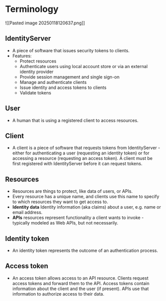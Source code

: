 # Terminology
![[Pasted image 20250118120637.png]]
## IdentityServer
- A piece of software that issues security tokens to clients.
- Features:
	- Protect resources
	- Authenticate users using local account store or via an external identity provider
	- Provide session management and single sign-on
	- Manage and authenticate clients
	- Issue identity and access tokens to clients
	- Validate tokens
## User
- A human that is using a registered client to access resources.
## Client
- A client is a piece of software that requests tokens from IdentityServer - either for authenticating a user (requesting an identity token) or for accessing a resource (requesting an access token). A client must be first registered with IdentityServer before it can request tokens.
## Resources
- Resources are things to protect, like data of users, or APIs.
- Every resource has a unique name, and clients use this name to specify to which resources they want to get access to.
- **Identity data** Identity information (aka claims) about a user, e.g. name or email address.
- **APIs** resources represent functionality a client wants to invoke - typically modeled as Web APIs, but not necessarily.
## Identity token
- An identity token represents the outcome of an authentication process.
## Access token
- An access token allows access to an API resource. Clients request access tokens and forward them to the API. Access tokens contain information about the client and the user (if present). APIs use that information to authorize access to their data.